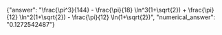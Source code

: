 {"answer": "\\frac{\\pi^3}{144} - \\frac{\\pi}{18} \\ln^3(1+\\sqrt{2}) + \\frac{\\pi}{12} \\ln^2(1+\\sqrt{2}) - \\frac{\\pi}{12} \\ln(1+\\sqrt{2})", "numerical_answer": "0.1272542487"}